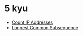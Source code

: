 # 5 kyu

* [Count IP Addresses](https://www.codewars.com/kata/526989a41034285187000de4)
* [Longest Common Subsequence](https://www.codewars.com/kata/52756e5ad454534f220001ef)